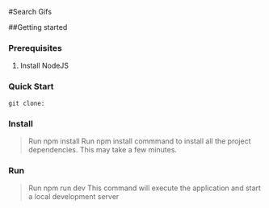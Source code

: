 #Search Gifs

##Getting started

### Prerequisites
1. Install NodeJS 

### Quick Start

    git clone: 

### Install

> Run npm install
> Run npm install commmand to install all the project dependencies. This may take a few minutes.

### Run
> Run npm run dev
> This command will execute the application and start a local development server



